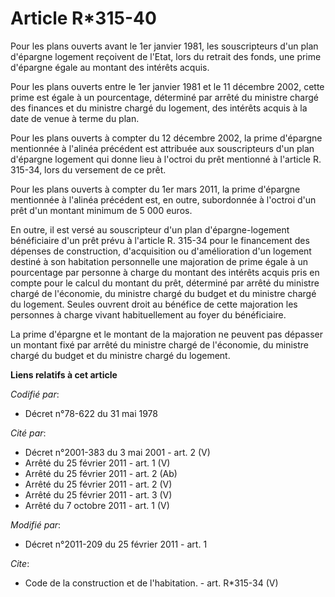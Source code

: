 # Article R*315-40

Pour les plans ouverts avant le 1er janvier 1981, les souscripteurs d'un plan d'épargne logement reçoivent de l'Etat, lors du
retrait des fonds, une prime d'épargne égale au montant des intérêts acquis. 

Pour les plans ouverts entre le 1er janvier 1981 et le 11 décembre 2002, cette prime est égale à un pourcentage, déterminé
par arrêté du ministre chargé des finances et du ministre chargé du logement, des intérêts acquis à la date de venue à terme
du plan. 

Pour les plans ouverts à compter du 12 décembre 2002, la prime d'épargne mentionnée à l'alinéa précédent est attribuée aux
souscripteurs d'un plan d'épargne logement qui donne lieu à l'octroi du prêt mentionné à l'article R. 315-34, lors du
versement de ce prêt. 

Pour les plans ouverts à compter du 1er mars 2011, la prime d'épargne mentionnée à l'alinéa précédent est, en outre,
subordonnée à l'octroi d'un prêt d'un montant minimum de 5 000 euros. 

En outre, il est versé au souscripteur d'un plan d'épargne-logement bénéficiaire d'un prêt prévu à l'article R. 315-34 pour
le financement des dépenses de construction, d'acquisition ou d'amélioration d'un logement destiné à son habitation
personnelle une majoration de prime égale à un pourcentage par personne à charge du montant des intérêts acquis pris en
compte pour le calcul du montant du prêt, déterminé par arrêté du ministre chargé de l'économie, du ministre chargé du budget
et du ministre chargé du logement. Seules ouvrent droit au bénéfice de cette majoration les personnes à charge vivant
habituellement au foyer du bénéficiaire. 

La prime d'épargne et le montant de la majoration ne peuvent pas dépasser un montant fixé par arrêté du ministre chargé de
l'économie, du ministre chargé du budget et du ministre chargé du logement.

**Liens relatifs à cet article**

_Codifié par_:

  - Décret n°78-622 du 31 mai 1978

_Cité par_:

  - Décret n°2001-383 du 3 mai 2001 - art. 2 (V)
  - Arrêté du 25 février 2011 - art. 1 (V)
  - Arrêté du 25 février 2011 - art. 2 (Ab)
  - Arrêté du 25 février 2011 - art. 2 (V)
  - Arrêté du 25 février 2011 - art. 3 (V)
  - Arrêté du 7 octobre 2011 - art. 1 (V)

_Modifié par_:

  - Décret n°2011-209 du 25 février 2011 - art. 1

_Cite_:

  - Code de la construction et de l'habitation. - art. R*315-34 (V)
